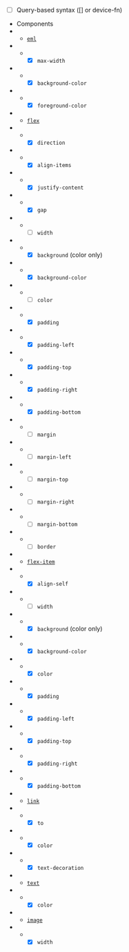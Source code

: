 - [ ] Query-based syntax ([] or device-fn)
- Components
- - [`eml`](./docs/eml.md)
- - - [x] `max-width`
- - - [x] `background-color`
- - - [x] `foreground-color`
- - [`flex`](./docs/flex.md)
- - - [x] `direction`
- - - [x] `align-items`
- - - [x] `justify-content`
- - - [x] `gap`
- - - [ ] `width`
- - - [x] `background` (color only)
- - - [x] `background-color`
- - - [ ] `color`
- - - [x] `padding`
- - - [x] `padding-left`
- - - [x] `padding-top`
- - - [x] `padding-right`
- - - [x] `padding-bottom`
- - - [ ] `margin`
- - - [ ] `margin-left`
- - - [ ] `margin-top`
- - - [ ] `margin-right`
- - - [ ] `margin-bottom`
- - - [ ] `border`
- - [`flex-item`](./docs/flex-item.md)
- - - [x] `align-self`
- - - [ ] `width`
- - - [x] `background` (color only)
- - - [x] `background-color`
- - - [x] `color`
- - - [x] `padding`
- - - [x] `padding-left`
- - - [x] `padding-top`
- - - [x] `padding-right`
- - - [x] `padding-bottom`
- - [`link`](./docs/link.md)
- - - [x] `to`
- - - [x] `color`
- - - [x] `text-decoration`
- - [`text`](./docs/text.md)
- - - [x] `color`
- - [`image`](./docs/image.md)
- - - [x] `width`
